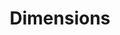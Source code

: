 ---
bigquery: https://console.cloud.google.com/bigquery?p=covid-19-dimensions-ai&page=table&d=data&t=publications
contributors: Digital Science, https://www.digital-science.com/
cost: Free for personal, non-commercial use.
description: Dimensions contains more than 100 million publications, ranging from
  articles published in scholarly journals, books and book chapters, to preprints
  and conference proceedings. All publications are contextualized with linked data
  sets, funding, publications, patents, clinical trials, and policy documents. You
  can also view associated categories, funders, institutions, and researcher profiles.
documentation: https://docs.dimensions.ai/bigquery/index.html
last_edit: Mon, 04 Apr 2022 19:04:00 GMT
location: https://www.dimensions.ai/products/free/
maintained_by: Digital Science, https://www.digital-science.com/
schema_fields: '[''acronym'', ''filing_year'', ''repository_id'', ''associated_grant_ids'',
  ''category_for'', ''category_icrp_ct'', ''cited_by_ids'', ''date_online'', ''research_org_city_names'',
  ''clinical_trial_ids'', ''editors'', ''mesh_terms'', ''original_assignee_countries'',
  ''language'', ''associated_publication_doi'', ''aliases'', ''isbn'', ''funding_chf'',
  ''book_series_title'', ''funding_usd'', ''funding_nzd'', ''acronyms'', ''relationships'',
  ''expiration_year'', ''funding_aud'', ''date_modified'', ''doi'', ''end_year'',
  ''volume'', ''funding_cad'', ''jurisdiction'', ''publisher'', ''categories'', ''category_uoa'',
  ''resulting_publication_ids'', ''researcher_ids'', ''funder_org'', ''organisation_details'',
  ''start_date'', ''conference'', ''types'', ''investigators'', ''funder_org_acronyms'',
  ''filing_date'', ''repository_name'', ''citations'', ''funding_details'', ''wikipedia_url'',
  ''arxiv_id'', ''publication_year'', ''open_access_categories_v2'', ''citation_string'',
  ''current_assignee'', ''assignee_countries'', ''research_org_state_names'', ''license'',
  ''repository_url'', ''priority_year'', ''description'', ''pmcid'', ''funding_currency'',
  ''original_assignee'', ''resulting_publication_doi'', ''links'', ''date_inserted'',
  ''research_org_state_codes'', ''proceedings_title'', ''foa_number'', ''status'',
  ''funding_cny'', ''assignee_orgs'', ''abstract'', ''category_hrcs_rac'', ''grant_number'',
  ''funder_org_state_codes'', ''eisbn'', ''year'', ''concepts'', ''acknowledgements'',
  ''phase'', ''altmetrics'', ''funding_eur'', ''kind'', ''interventions'', ''category_bra'',
  ''category_hrcs_hc'', ''funding_gbp'', ''family_id'', ''id'', ''name'', ''priority_date'',
  ''type'', ''granted_year'', ''date_imported_gbq'', ''inventor_names'', ''research_org_countries'',
  ''title'', ''current_assignee_countries'', ''start_year'', ''book_title'', ''created_date'',
  ''journal'', ''supporting_grant_ids'', ''original_abstract'', ''associated_publication_arxiv_id'',
  ''date_print'', ''funder_org_countries'', ''mesh_headings'', ''original_title'',
  ''patent_ids'', ''category_hra'', ''authors'', ''parent_id'', ''linkout'', ''reference_ids'',
  ''date_normal'', ''research_orgs'', ''ipcr'', ''category_rcdc'', ''registry'', ''funding_amount'',
  ''issue'', ''address'', ''funding_jpy'', ''pages'', ''end_date'', ''research_org_country_names'',
  ''category_sdg'', ''research_org_cities'', ''funder_org_cities'', ''date'', ''subtitles'',
  ''cpc'', ''active_years'', ''citations_count'', ''established'', ''legal_events'',
  ''associated_publication_pmid'', ''expiration_date'', ''legal_status'', ''source_id'',
  ''external_ids'', ''funder_orgs'', ''embargo_date'', ''associated_publication_id'',
  ''email_address'', ''original_assignee_orgs'', ''category_icrp_cso'', ''filing_status'',
  ''brief_title'', ''open_access_categories'', ''metrics'', ''granted_date'', ''conditions'',
  ''funder_countries'', ''current_assignee_orgs'', ''family_count'', ''publication_ids'',
  ''labels'', ''gender'', ''publication_date'', ''pmid'', ''application_number'',
  ''journal_lists'', ''family_members_ids'']'
shortname: dimensions
tags:
- scholarly literature
- patents
- funding
- clinical trials
- academic profiles
terms_of_use: 'Use of both the Dimensions COVID-19 dataset and full Dimensions dataset
  are subject to the Dimensions Terms of use: https://www.dimensions.ai/policies-terms-legal '
title: Dimensions
uuid: dcff88bd-fe6b-4fdb-8159-809bf9d7bc1c
---